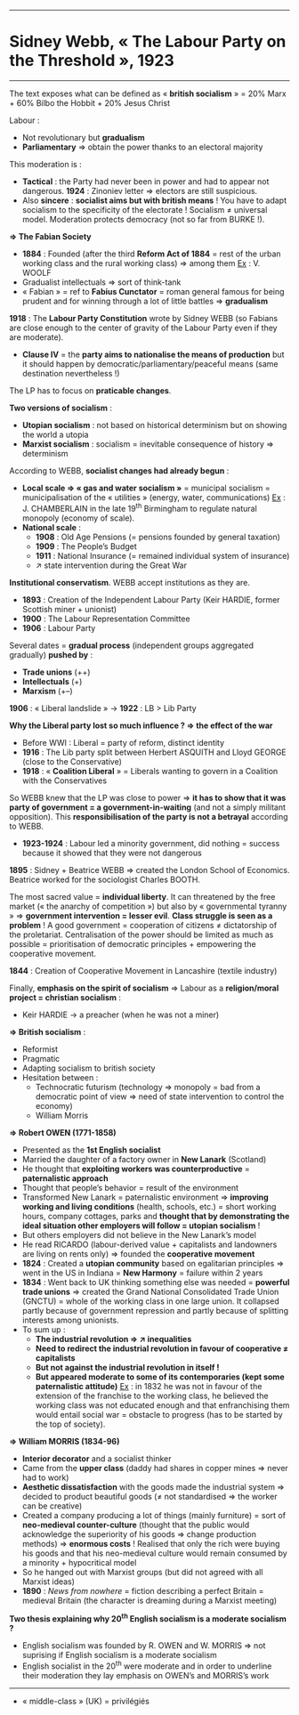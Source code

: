 ***
# Sidney Webb, « The Labour Party on the Threshold », 1923
***
The text exposes what can be defined as « **british socialism** » = 20% Marx + 60% Bilbo the Hobbit + 20% Jesus Christ 

Labour : 
- Not revolutionary but **gradualism** 
- **Parliamentary** ⇒ obtain the power thanks to an electoral majority 

This moderation is : 
- **Tactical** : the Party had never been in power and had to appear not dangerous. **1924** : Zinoniev letter ⇒ electors are still suspicious. 
- Also **sincere** : **socialist aims but with british means** !  You have to adapt socialism to the specificity of the electorate ! Socialism ≠ universal model. Moderation protects democracy (not so far from BURKE !). 

**⇒ The Fabian Society**
- **1884** : Founded (after the third **Reform Act of 1884** = rest of the urban working class and the rural working class) ⇒ among them <u>Ex</u> : V. WOOLF 
- Gradualist intellectuals ⇒ sort of think-tank 
- « Fabian » = ref to **Fabius Cunctator** = roman general famous for being prudent and for winning through a lot of little battles ⇒ **gradualism**

**1918** : The **Labour Party Constitution** wrote by Sidney WEBB (so Fabians are close enough to the center of gravity of the Labour Party even if they are moderate). 
- **Clause IV** = the **party aims to nationalise the means of production** but it should happen by democratic/parliamentary/peaceful means (same destination nevertheless !)

The LP has to focus on **praticable changes**. 

**Two versions of socialism** : 
- **Utopian socialism** : not based on historical determinism but on showing the world a utopia 
- **Marxist socialism** : socialism = inevitable consequence of history ⇒ determinism 

According to WEBB, **socialist changes had already begun** : 
- **Local scale ⇒ « gas and water socialism »** = municipal socialism = municipalisation of the « utilities » (energy, water, communications) <u>Ex</u> : J. CHAMBERLAIN in the late 19<sup>th</sup> Birmingham to regulate natural monopoly (economy of scale). 
- **National scale** : 
	- **1908** : Old Age Pensions (= pensions founded by general taxation)
	- **1909** : The People’s Budget 
	- **1911** : National Insurance (= remained individual system of insurance)
	- ↗ state intervention during the Great War 

**Institutional conservatism**. WEBB accept institutions as they are. 

- **1893** : Creation of the Independent Labour Party (Keir HARDIE, former Scottish miner + unionist)
- **1900** : The Labour Representation Committee 
- **1906** : Labour Party

Several dates = **gradual process** (independent groups aggregated gradually) **pushed by**  : 
- **Trade unions** (++)
- **Intellectuals** (+)
- **Marxism** (+–)

**1906** : « Liberal landslide » → **1922** : LB > Lib Party 

**Why the Liberal party lost so much influence ? ⇒ the effect of the war** 
- Before WWI : Liberal = party of reform, distinct identity 
- **1916** : The Lib party split between Herbert ASQUITH and Lloyd GEORGE (close to the Conservative)
- **1918** : « **Coalition Liberal** » = Liberals wanting to govern in a Coalition with the Conservatives 

So WEBB knew that the LP was close to power ⇒ **it has to show that it was party of government = a government-in-waiting** (and not a simply militant opposition). This **responsibilisation of the party is not a betrayal** according to WEBB. 
- **1923-1924** : Labour led a minority government, did nothing = success because it showed that they were not dangerous 

**1895** : Sidney + Beatrice WEBB ⇒ created the London School of Economics. Beatrice worked for the sociologist Charles BOOTH. 

The most sacred value = **individual liberty**. It can threatened by the free market (« the anarchy of competition ») but also by « governmental tyranny » ⇒ **government intervention = lesser evil**. **Class struggle is seen as a problem** ! A good government = cooperation of citizens ≠ dictatorship of the proletariat.  Centralisation of the power should be limited as much as possible = prioritisation of democratic principles + empowering the cooperative movement. 

**1844** : Creation of Cooperative Movement in Lancashire (textile industry)

Finally, **emphasis on the spirit of socialism** ⇒ Labour as a **religion/moral project = christian socialism** : 
- Keir HARDIE → a preacher (when he was not a miner)

**⇒ British socialism** : 
- Reformist 
- Pragmatic
- Adapting socialism to british society
- Hesitation between : 
	- Technocratic futurism (technology ⇒ monopoly = bad from a democratic point of view ⇒ need of state intervention to control the economy)
	- William Morris 

**⇒ Robert OWEN (1771-1858)**
- Presented as the **1st English socialist** 
- Married the daughter of a factory owner in **New Lanark** (Scotland)
- He thought that **exploiting workers was counterproductive** = **paternalistic approach** 
- Thought that people’s behavior = result of the environment 
- Transformed New Lanark = paternalistic environment ⇒ **improving working and living conditions** (health, schools, etc.) = short working hours, company cottages, parks and **thought that by demonstrating the ideal situation other employers will follow = utopian socialism** !
- But others employers did not believe in the New Lanark’s model 
- He read RICARDO (labour-derived value + capitalists and landowners are living on rents only) ⇒ founded the **cooperative movement** 
- **1824** : Created a **utopian community** based on egalitarian principles ⇒ went in the US in Indiana = **New Harmony** = failure within 2 years 
- **1834** : Went back to UK thinking something else was needed = **powerful trade unions** ⇒ created the Grand National Consolidated Trade Union (GNCTU) = whole of the working class in one large union. It collapsed partly because of government repression and partly because of splitting interests among unionists. 
- To sum up :
	- **The industrial revolution ⇒ ↗ inequalities** 
	- **Need to redirect the industrial revolution in favour of cooperative ≠ capitalists** 
	- **But not against the industrial revolution in itself !** 
	- **But appeared moderate to some of its contemporaries (kept some paternalistic attitude)** <u>Ex</u> : in 1832 he was not in favour of the extension of the franchise to the working class, he believed the working class was not educated enough and that enfranchising them would entail social war = obstacle to progress (has to be started by the top of society). 

**⇒ William MORRIS (1834-96)**
- **Interior decorator** and a socialist thinker 
- Came from the **upper class** (daddy had shares in copper mines ⇒ never had to work)
- **Aesthetic dissatisfaction** with the goods made the industrial system ⇒ decided to product beautiful goods (≠ not standardised ⇒ the worker can be creative) 
- Created a company producing a lot of things (mainly furniture) = sort of **neo-medieval counter-culture** (thought that the public would acknowledge the superiority of his goods ⇒ change production methods) ⇒ **enormous costs** ! Realised that only the rich were buying his goods and that his neo-medieval culture would remain consumed by a minority + hypocritical model
- So he hanged out with Marxist groups (but did not agreed with all Marxist ideas)
- **1890** : *News from nowhere* = fiction describing a perfect Britain = medieval Britain (the character is dreaming during a Marxist meeting) 

<b>Two thesis explaining why 20<sup>th</sup> English socialism is a moderate socialism ?</b>
- English socialism was founded by R. OWEN and W. MORRIS ⇒ not suprising if English socialism is a moderate socialism 
- English socialist in the 20<sup>th</sup> were moderate and in order to underline their moderation they lay emphasis on OWEN’s and MORRIS’s work 

***
- « middle-class » (UK) = privilégiés 



